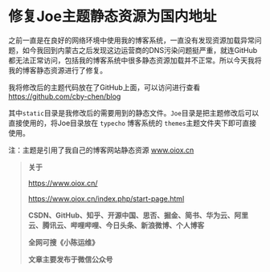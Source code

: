 # 修复Joe主题静态资源为国内地址

之前一直是在良好的网络环境中使用我的博客系统，一直没有发现资源加载异常问题，如今我回到内蒙古之后发现这边运营商的DNS污染问题挺严重，就连GitHub都无法正常访问，包括我的博客系统中很多静态资源加载并不正常。所以今天我将我的博客静态资源进行了修复。

我将修改后的主题代码放在了GitHub上面，可以访问进行查看 https://github.com/cby-chen/blog

其中`static`目录是我修改后的需要用到的静态文件。`Joe`目录是把主题修改后可以直接使用的，将Joe目录放在 `typecho` 博客系统的  `themes`主题文件夹下即可直接使用。

注：主题是引用了我自己的博客网站静态资源 www.oiox.cn



> **关于**
>
> https://www.oiox.cn/
>
> https://www.oiox.cn/index.php/start-page.html
>
> **CSDN、GitHub、知乎、开源中国、思否、掘金、简书、华为云、阿里云、腾讯云、哔哩哔哩、今日头条、新浪微博、个人博客**
>
> **全网可搜《小陈运维》**
>
> **文章主要发布于微信公众号**
